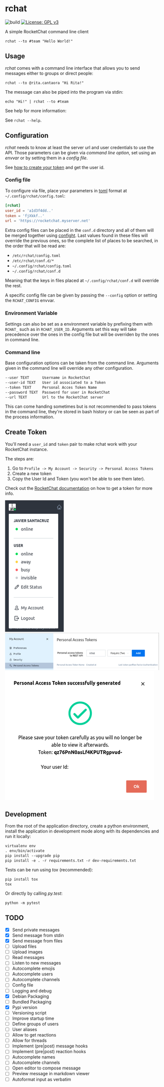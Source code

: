 # rchat
![build](https://github.com/jvrsantacruz/rchat/workflows/build/badge.svg)
[![License: GPL v3](https://img.shields.io/badge/License-GPLv3-blue.svg)](https://www.gnu.org/licenses/gpl-3.0)

A simple RocketChat command line client

    rchat --to #team "Hello World!"

## Usage

_rchat_ comes with a command line interface that allows you to send messages
either to groups or direct people:

    rchat --to @rita.cantaora "Hi Rita!"

The message can also be piped into the program via stdin:

    echo "Hi!" | rchat --to #team

See help for more information:

See `rchat --help`.

## Configuration

_rchat_ needs to know at least the server url and user credentials to use the
API. Those parameters can be given via _command line option_, set using an
_envvar_ or by setting them in a _config file_.

See [how to create your token](#create-token) and get the user id.

### Config file

To configure via file, place your parameters in [toml][] format at
`~/.config/rchat/config.toml`:

```toml
[rchat]
user_id = 'a1d3f4dd..'
token = 'fjXkkf..'
url = 'https://rocketchat.myserver.net'
```

Extra config files can be placed in the `conf.d` directory and all of them will
be merged together using [confight](https://github.com/avature/confight). Last
values found in these files will override the previous ones, so the complete
list of places to be searched, in the order that will be read are:

- `/etc/rchat/config.toml`
- `/etc/rchat/conf.d/*`
- `~/.config/rchat/config.toml`
- `~/.config/rchat/conf.d`

Meaning that the keys in files placed at `~/.config/rchat/conf.d` will override
the rest.

A specific config file can be given by passing the `--config` option or setting
the `RCHAT_CONFIG` envvar.

### Environment Variable

Settings can also be set as a environment variable by prefixing them with
`RCHAT_` such as in `RCHAT_USER_ID`. Arguments set this way will take
precedence over the ones in the config file but will be overriden by the ones
in command line.

### Command line

Base configuration options can be taken from the command line.
Arguments given in the command line will override any other configuration.

    --user TEXT      Username in RocketChat
    --user-id TEXT   User id associated to a Token
    --token TEXT     Personal Acces Token Name
    --password TEXT  Password for user in RocketChat
    --url TEXT       Url to the RocketChat server

This can come handing sometimes but is not recommended to pass tokens in the
command line, they're stored in bash history or can be seen as part of the
process information.

[toml]: https://github.com/toml-lang/toml

## Create Token

You'll need a `user_id` and `token` pair to make rchat work with your RocketChat instance.

The steps are:

1. Go to `Profile -> My Account -> Security -> Personal Access Tokens`
2. Create a new token
3. Copy the User Id and Token (you won't be able to see them later).

Check out the [RocketChat
documentation](https://docs.rocket.chat/api/rest-api/personal-access-tokens) on
how to get a token for more info.

![Go to My Account](./img/how-to-get-to-my-account.png)
![Create a new Token](./img/how-to-get-a-token.png)
![Copy the id and token](./img/how-to-get-the-id-and-token.png)

## Development

From the root of the application directory, create a python environment,
install the application in development mode along with its dependencies and
run it locally:

    virtualenv env
    . env/bin/activate
    pip install --upgrade pip
    pip install -e . -r requirements.txt -r dev-requirements.txt

Tests can be run using *tox* (recommended):

    pip install tox
    tox

Or directly by calling *py.test*:

    python -m pytest

## TODO

- [X] Send private messages
- [X] Send message from stdin
- [X] Send message from files
- [ ] Upload files
- [ ] Upload images
- [ ] Read messages
- [ ] Listen to new messages
- [ ] Autocomplete emojis
- [ ] Autocomplete users
- [ ] Autocomplete channels
- [ ] Config file
- [ ] Logging and debug
- [X] Debian Packaging
- [ ] Bundled Packaging
- [X] Pypi version
- [ ] Versioning script
- [ ] Improve startup time
- [ ] Define groups of users
- [ ] User aliases
- [ ] Allow to get reactions
- [ ] Allow for threads
- [ ] Implement (pre|post) message hooks
- [ ] Implement (pre|post) reaction hooks
- [ ] Autocomplete names
- [ ] Autocomplete channels
- [ ] Open editor to compose message
- [ ] Preview message in markdown viewer
- [ ] Autoformat input as verbatim
